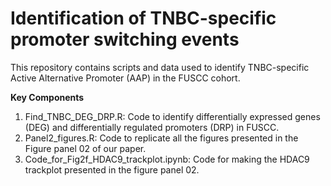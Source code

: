 # **Identification of TNBC-specific promoter switching events**

This repository contains scripts and data used to identify TNBC-specific Active Alternative Promoter (AAP) in the FUSCC cohort.

**Key Components**

1. Find_TNBC_DEG_DRP.R: Code to identify differentially expressed genes (DEG) and differentially regulated promoters (DRP) in FUSCC.
2. Panel2_figures.R: Code to replicate all the figures presented in the Figure panel 02 of our paper.
3. Code_for_Fig2f_HDAC9_trackplot.ipynb: Code for making the HDAC9 trackplot presented in the figure panel 02.
